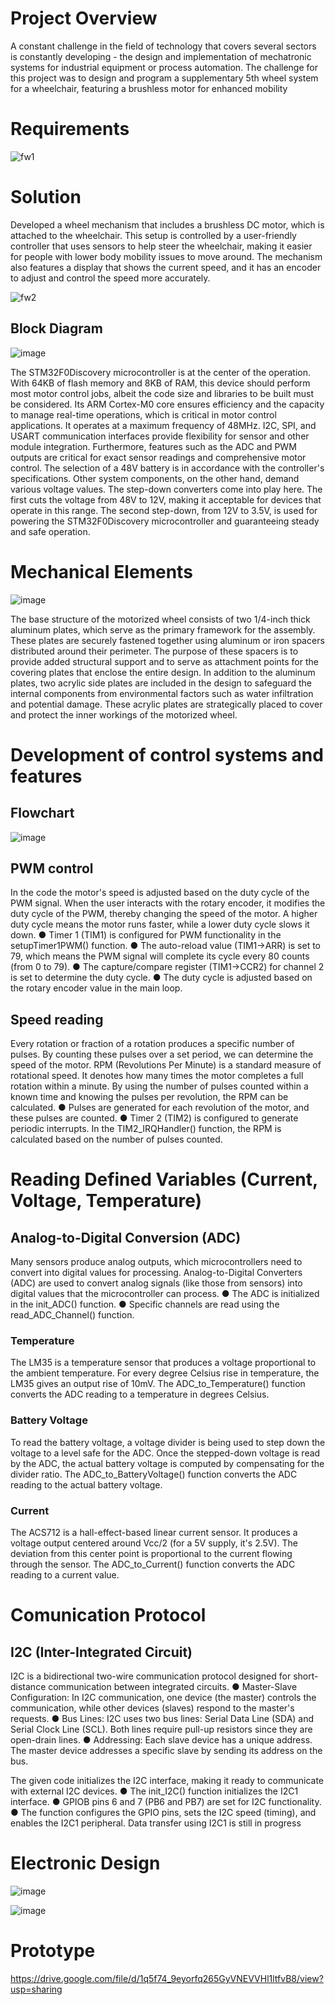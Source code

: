 # Project Overview
A constant challenge in the field of technology that covers several sectors is constantly
developing - the design and implementation of mechatronic systems for industrial equipment
or process automation. The challenge for this project was to design and program a supplementary 5th wheel system for a wheelchair, featuring a brushless motor for enhanced mobility

# Requirements
![fw1](https://github.com/GerardoDC14/5thWheel_5thSemester/assets/123440177/c327ff9d-fa48-490c-ad37-0654b138b9e4)

# Solution 
Developed a wheel mechanism that includes a brushless DC motor, which is attached to the wheelchair. This setup is controlled by a user-friendly controller that uses sensors to help steer the wheelchair, making it easier for people with lower body mobility issues to move around. The mechanism also features a display that shows the current speed, and it has an encoder to adjust and control the speed more accurately.

![fw2](https://github.com/GerardoDC14/5thWheel_5thSemester/assets/123440177/32165e3b-c78e-42e4-8f03-f944379d6138)

## Block Diagram 
![image](https://github.com/GerardoDC14/5thWheel_5thSemester/assets/123440177/36439088-edaf-432a-93c4-470f54049488)

The STM32F0Discovery microcontroller is at the center of the operation. With 64KB of flash
memory and 8KB of RAM, this device should perform most motor control jobs, albeit the
code size and libraries to be built must be considered. Its ARM Cortex-M0 core ensures
efficiency and the capacity to manage real-time operations, which is critical in motor control
applications. It operates at a maximum frequency of 48MHz. I2C, SPI, and USART
communication interfaces provide flexibility for sensor and other module integration.
Furthermore, features such as the ADC and PWM outputs are critical for exact sensor
readings and comprehensive motor control.
The selection of a 48V battery is in accordance with the controller's specifications. Other
system components, on the other hand, demand various voltage values. The step-down
converters come into play here. The first cuts the voltage from 48V to 12V, making it
acceptable for devices that operate in this range. The second step-down, from 12V to 3.5V,
is used for powering the STM32F0Discovery microcontroller and guaranteeing steady and
safe operation.

# Mechanical Elements
![image](https://github.com/GerardoDC14/5thWheel_5thSemester/assets/123440177/916a852a-03e1-4da3-b7b4-406fd9321c66)

The base structure of the motorized wheel consists of two 1/4-inch thick aluminum plates,
which serve as the primary framework for the assembly. These plates are securely fastened together using aluminum or iron spacers distributed around their perimeter. The purpose of
these spacers is to provide added structural support and to serve as attachment points for
the covering plates that enclose the entire design.
In addition to the aluminum plates, two acrylic side plates are included in the design to
safeguard the internal components from environmental factors such as water infiltration and
potential damage. These acrylic plates are strategically placed to cover and protect the inner
workings of the motorized wheel.

# Development of control systems and features 
## Flowchart 
![image](https://github.com/GerardoDC14/5thWheel_5thSemester/assets/123440177/69b865aa-6c43-4b1e-8efa-d1b823a7f296)

## PWM control
In the code the motor's speed is adjusted based on the duty cycle of the PWM signal.
When the user interacts with the rotary encoder, it modifies the duty cycle of the PWM,
thereby changing the speed of the motor. A higher duty cycle means the motor runs faster,
while a lower duty cycle slows it down.
● Timer 1 (TIM1) is configured for PWM functionality in the setupTimer1PWM()
function.
● The auto-reload value (TIM1->ARR) is set to 79, which means the PWM signal will
complete its cycle every 80 counts (from 0 to 79).
● The capture/compare register (TIM1->CCR2) for channel 2 is set to determine the
duty cycle.
● The duty cycle is adjusted based on the rotary encoder value in the main loop.

## Speed reading 
Every rotation or fraction of a rotation produces a specific number of pulses. By counting
these pulses over a set period, we can determine the speed of the motor. RPM (Revolutions
Per Minute) is a standard measure of rotational speed. It denotes how many times the motor
completes a full rotation within a minute. By using the number of pulses counted within a
known time and knowing the pulses per revolution, the RPM can be calculated.
● Pulses are generated for each revolution of the motor, and these pulses are counted.
● Timer 2 (TIM2) is configured to generate periodic interrupts. In the
TIM2_IRQHandler() function, the RPM is calculated based on the number of pulses
counted.

# Reading Defined Variables (Current, Voltage, Temperature)
## Analog-to-Digital Conversion (ADC)
Many sensors produce analog outputs, which microcontrollers need to convert into digital
values for processing. Analog-to-Digital Converters (ADC) are used to convert analog
signals (like those from sensors) into digital values that the microcontroller can process.
● The ADC is initialized in the init_ADC() function.
● Specific channels are read using the read_ADC_Channel() function.

### Temperature
The LM35 is a temperature sensor that produces a voltage
proportional to the ambient temperature. For every degree Celsius rise in temperature, the
LM35 gives an output rise of 10mV. The ADC_to_Temperature() function converts the ADC
reading to a temperature in degrees Celsius.

### Battery Voltage
 To read the battery voltage, a voltage divider is being used to
step down the voltage to a level safe for the ADC. Once the stepped-down voltage is read by
the ADC, the actual battery voltage is computed by compensating for the divider ratio. The
ADC_to_BatteryVoltage() function converts the ADC reading to the actual battery voltage.

### Current 
The ACS712 is a hall-effect-based linear current sensor. It produces a
voltage output centered around Vcc/2 (for a 5V supply, it's 2.5V). The deviation from this
center point is proportional to the current flowing through the sensor. The ADC_to_Current()
function converts the ADC reading to a current value.

# Comunication Protocol 
## I2C (Inter-Integrated Circuit)
I2C is a bidirectional two-wire communication protocol designed for short-distance
communication between integrated circuits.
● Master-Slave Configuration: In I2C communication, one device (the master) controls
the communication, while other devices (slaves) respond to the master's requests.
● Bus Lines: I2C uses two bus lines: Serial Data Line (SDA) and Serial Clock Line
(SCL). Both lines require pull-up resistors since they are open-drain lines.
● Addressing: Each slave device has a unique address. The master device addresses
a specific slave by sending its address on the bus.

The given code initializes the I2C interface, making it ready to communicate with external
I2C devices.
● The init_I2C() function initializes the I2C1 interface.
● GPIOB pins 6 and 7 (PB6 and PB7) are set for I2C functionality.
● The function configures the GPIO pins, sets the I2C speed (timing), and enables the
I2C1 peripheral.
Data transfer using I2C1 is still in progress

# Electronic Design 
![image](https://github.com/GerardoDC14/5thWheel_5thSemester/assets/123440177/0cdebcdc-aa42-4db5-8a88-6bbd0dc48da6)

![image](https://github.com/GerardoDC14/5thWheel_5thSemester/assets/123440177/6f9fdb4e-eb84-4556-9b52-72bee884d385)

# Prototype
https://drive.google.com/file/d/1q5f74_9eyorfq265GyVNEVVHl1ltfvB8/view?usp=sharing 
